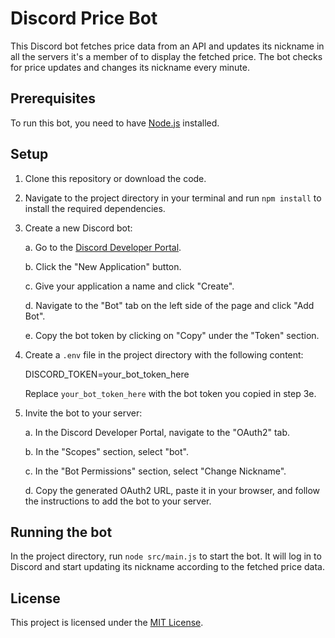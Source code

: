 # Discord Price Bot

This Discord bot fetches price data from an API and updates its nickname in all the servers it's a member of to display the fetched price. The bot checks for price updates and changes its nickname every minute.

## Prerequisites

To run this bot, you need to have [Node.js](https://nodejs.org/en/) installed.

## Setup

1. Clone this repository or download the code.

2. Navigate to the project directory in your terminal and run `npm install` to install the required dependencies.

3. Create a new Discord bot:

   a. Go to the [Discord Developer Portal](https://discord.com/developers/applications).

   b. Click the "New Application" button.

   c. Give your application a name and click "Create".

   d. Navigate to the "Bot" tab on the left side of the page and click "Add Bot".

   e. Copy the bot token by clicking on "Copy" under the "Token" section.

4. Create a `.env` file in the project directory with the following content:

   DISCORD_TOKEN=your_bot_token_here

   Replace `your_bot_token_here` with the bot token you copied in step 3e.

5. Invite the bot to your server:

   a. In the Discord Developer Portal, navigate to the "OAuth2" tab.

   b. In the "Scopes" section, select "bot".

   c. In the "Bot Permissions" section, select "Change Nickname".

   d. Copy the generated OAuth2 URL, paste it in your browser, and follow the instructions to add the bot to your server.

## Running the bot

In the project directory, run `node src/main.js` to start the bot. It will log in to Discord and start updating its nickname according to the fetched price data.

## License

This project is licensed under the [MIT License](LICENSE).
